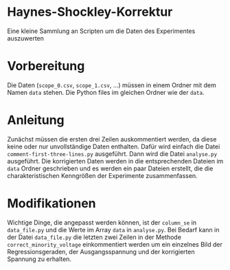 # Haynes-Shockley-Korrektur
Eine kleine Sammlung an Scripten um die Daten des Experimentes auszuwerten

# Vorbereitung
Die Daten (`scope_0.csv`, `scope_1.csv`, ...) müssen in einem Ordner mit dem Namen `data` stehen. Die Python files im gleichen Ordner wie der `data`. 

# Anleitung
Zunächst müssen die ersten drei Zeilen auskommentiert werden, da diese keine oder nur unvollständige Daten enthalten. Dafür wird einfach die Datei `comment-first-three-lines.py` ausgeführt. Dann wird die Datei `analyse.py` ausgeführt. Die korrigierten Daten werden in die entsprechenden Dateien im `data` Ordner geschrieben und es werden ein paar Dateien erstellt, die die charakteristischen Kenngrößen der Experimente zusammenfassen. 

# Modifikationen
Wichtige Dinge, die angepasst werden können, ist der `column_se` in `data_file.py` und die Werte im Array `data` in `analyse.py`. Bei Bedarf kann in der Datei `data_file.py` die letzten zwei Zeilen in der Methode `correct_minority_voltage` einkommentiert werden um ein einzelnes Bild der Regressionsgeraden, der Ausgangsspannung und der korrigierten Spannung zu erhalten.
